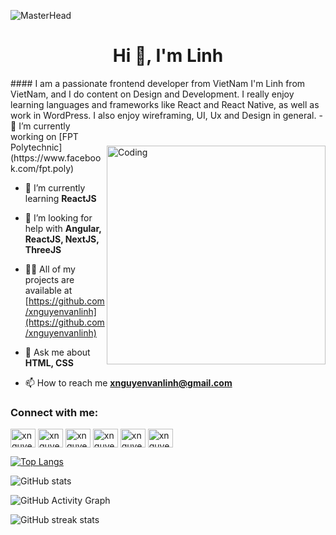 ![MasterHead](https://i.pinimg.com/originals/c6/33/c2/c633c20ede82f0e0ced7d570dbe3a1f3.gif)
<h1 align="center">Hi 👋, I'm Linh</h1>
#### I am a passionate frontend developer from VietNam
I'm Linh from VietNam, and I do content on Design and Development. I really enjoy learning languages and frameworks like React and React Native, as well as work in WordPress. I also enjoy wireframing, UI, Ux and Design in general.
<img align="right" alt="Coding" style="padding-top:40px" width="350"  src="https://i.pinimg.com/originals/85/4f/c1/854fc143b9a24759505e50f74cbc054a.gif">
- 🔭 I’m currently working on [FPT Polytechnic](https://www.facebook.com/fpt.poly)

- 🌱 I’m currently learning **ReactJS**

- 🤝 I’m looking for help with **Angular, ReactJS, NextJS, ThreeJS**

- 👨‍💻 All of my projects are available at [https://github.com/xnguyenvanlinh](https://github.com/xnguyenvanlinh)

- 💬 Ask me about **HTML, CSS**

- 📫 How to reach me **xnguyenvanlinh@gmail.com**
<h3 align="left">Connect with me:</h3>
<p align="left">
<a href="https://codepen.io/xnguyenvanlinh" target="blank"><img align="center" src="https://raw.githubusercontent.com/rahuldkjain/github-profile-readme-generator/master/src/images/icons/Social/codepen.svg" alt="xnguyenvanlinh" height="30" width="40" /></a>
<a href="https://dev.to/xnguyenvanlinh" target="blank"><img align="center" src="https://raw.githubusercontent.com/rahuldkjain/github-profile-readme-generator/master/src/images/icons/Social/devto.svg" alt="xnguyenvanlinh" height="30" width="40" /></a>
<a href="https://twitter.com/xnguyenvanlinh" target="blank"><img align="center" src="https://raw.githubusercontent.com/rahuldkjain/github-profile-readme-generator/master/src/images/icons/Social/twitter.svg" alt="xnguyenvanlinh" height="30" width="40" /></a>
<a href="https://codesandbox.com/xnguyenvanlinh" target="blank"><img align="center" src="https://raw.githubusercontent.com/rahuldkjain/github-profile-readme-generator/master/src/images/icons/Social/codesandbox.svg" alt="xnguyenvanlinh" height="30" width="40" /></a>
<a href="https://fb.com/xnguyenvanlinh" target="blank"><img align="center" src="https://raw.githubusercontent.com/rahuldkjain/github-profile-readme-generator/master/src/images/icons/Social/facebook.svg" alt="xnguyenvanlinh" height="30" width="40" /></a>
<a href="https://instagram.com/xnguyenvanlinh" target="blank"><img align="center" src="https://raw.githubusercontent.com/rahuldkjain/github-profile-readme-generator/master/src/images/icons/Social/instagram.svg" alt="xnguyenvanlinh" height="30" width="40" /></a>
</p>

[![Top Langs](https://github-readme-stats.vercel.app/api/top-langs/?username=xnguyenvanlinh)](https://github.com/anuraghazra/github-readme-stats)

![GitHub stats](https://github-readme-stats.vercel.app/api?username=xnguyenvanlinh&show_icons=true)  

![GitHub Activity Graph](https://activity-graph.herokuapp.com/graph?username=xnguyenvanlinh)  

![GitHub streak stats](https://github-readme-streak-stats.herokuapp.com/?user=xnguyenvanlinh)  
